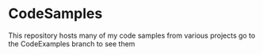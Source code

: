# CodeSamples
This repository hosts many of my code samples from various projects
go to the CodeExamples branch to see them

